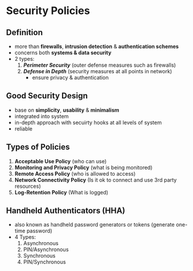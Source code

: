 # Security Policies
## Definition
- more than __firewalls__, __intrusion detection__ & __authentication schemes__
- concerns both __systems & data security__
- 2 types:
  1. ___Perimeter Security___ (outer defense measures such as firewalls)
  2. ___Defense in Depth___ (security measures at all points in network)
     - ensure privacy & authentication
    
## Good Security Design
- base on __simplicity__, __usability__ & __minimalism__
- integrated into system
- in-depth approach with secuirty hooks at all levels of system
- reliable

## Types of Policies
1. __Acceptable Use Policy__ (who can use)
2. __Monitoring and Privacy Policy__ (what is being monitored)
3. __Remote Access Policy__ (who is allowed to access)
4. __Network Connectivity Policy__ (Is it ok to connect and use 3rd party resources)
5. __Log-Retention Policy__ (What is logged)

## Handheld Authenticators (HHA)
- also known as handheld password generators or tokens (generate one-time password)
- 4 Types:
  1. Asynchronous
  2. PIN/Asynchronous
  3. Synchronous
  4. PIN/Synchronous
